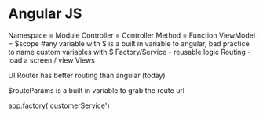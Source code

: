 Angular JS
==========

Namespace = Module
Controller = Controller
Method = Function
ViewModel = $scope  #any variable with $ is a built in variable to angular, bad practice to name custom variables with $
Factory/Service - reusable logic
Routing - load a screen / view
Views

UI Router has better routing than angular (today)


$routeParams is a built in variable to grab the route url

app.factory('customerService')    
